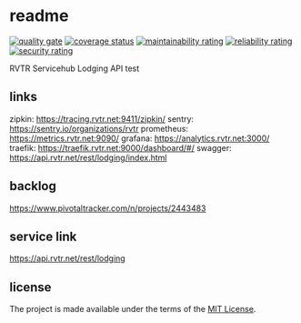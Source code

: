 # readme

[![quality gate](https://sonarcloud.io/api/project_badges/measure?project=revature-devops-prep-2020_challenge3-ld-rvtrx-api-lodging&metric=alert_status)](https://sonarcloud.io/dashboard?id=revature-devops-prep-2020_challenge3-ld-rvtrx-api-lodging)
[![coverage status](https://sonarcloud.io/api/project_badges/measure?project=revature-devops-prep-2020_challenge3-ld-rvtrx-api-lodging&metric=coverage)](https://sonarcloud.io/dashboard?id=revature-devops-prep-2020_challenge3-ld-rvtrx-api-lodging)
[![maintainability rating](https://sonarcloud.io/api/project_badges/measure?project=revature-devops-prep-2020_challenge3-ld-rvtrx-api-lodging&metric=sqale_rating)](https://sonarcloud.io/dashboard?id=revature-devops-prep-2020_challenge3-ld-rvtrx-api-lodging)
[![reliability rating](https://sonarcloud.io/api/project_badges/measure?project=revature-devops-prep-2020_challenge3-ld-rvtrx-api-lodging&metric=reliability_rating)](https://sonarcloud.io/dashboard?id=revature-devops-prep-2020_challenge3-ld-rvtrx-api-lodging)
[![security rating](https://sonarcloud.io/api/project_badges/measure?project=revature-devops-prep-2020_challenge3-ld-rvtrx-api-lodging&metric=security_rating)](https://sonarcloud.io/dashboard?id=revature-devops-prep-2020_challenge3-ld-rvtrx-api-lodging)

RVTR Servicehub Lodging API
test
## links

zipkin: https://tracing.rvtr.net:9411/zipkin/
sentry: https://sentry.io/organizations/rvtr
prometheus: https://metrics.rvtr.net:9090/
grafana: https://analytics.rvtr.net:3000/
traefik: https://traefik.rvtr.net:9000/dashboard/#/
swagger: https://api.rvtr.net/rest/lodging/index.html

## backlog

<https://www.pivotaltracker.com/n/projects/2443483>

## service link

<https://api.rvtr.net/rest/lodging>

## license

The project is made available under the terms of the [MIT License][license_mit].

[license_mit]: https://github.com/rvtr/rvtr-svc-lodging/blob/main/LICENSE 'mit license'
